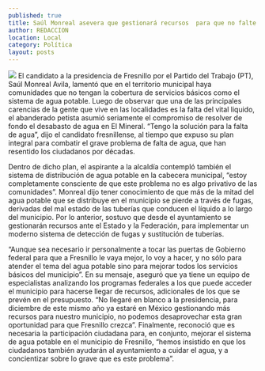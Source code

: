 ```yaml
---
published: true
title: Saúl Monreal asevera que gestionará recursos  para que no falte agua potable en Fresnillo
author: REDACCION
location: Local
category: Política
layout: posts
---
```


![](http://i.imgur.com/qSyUUbEm.jpg)
El candidato a la presidencia de Fresnillo por el Partido del Trabajo (PT), Saúl Monreal Avila, lamentó que en el territorio municipal haya comunidades que no tengan la cobertura de servicios básicos como el sistema de agua potable.
Luego de observar que una de las principales carencias de la gente que vive en las localidades es la falta del vital liquido, el abanderado petista asumió seriamente el compromiso de resolver de fondo el desabasto de agua en El Mineral.
“Tengo la solución para la falta de agua”, dijo el candidato fresnillense, al tiempo que expuso su plan integral para combatir el grave problema de falta de agua, que han resentido los ciudadanos por décadas.

Dentro de dicho plan, el aspirante a la alcaldía contempló también el sistema de distribución de agua potable en la cabecera municipal, “estoy completamente consciente de que este problema no es algo privativo de las comunidades”.
Monreal dijo tener conocimiento de que más de la mitad del agua potable que se distribuye en el municipio se pierde a través de fugas, derivadas del mal estado de las tuberías que conducen el líquido a lo largo del municipio.
Por lo anterior, sostuvo que desde el ayuntamiento se gestionarán recursos ante el Estado y la Federación, para implementar un moderno sistema de detección de fugas y sustitución de tuberías.

“Aunque sea necesario ir personalmente a tocar las puertas de Gobierno federal para que a Fresnillo le vaya mejor, lo voy a hacer, y no sólo para atender el tema del agua potable sino para mejorar todos los servicios básicos del municipio”.
En su mensaje, aseguró que ya tiene un equipo de especialistas analizando los programas federales a los que puede acceder el municipio para hacerse llegar de recursos, adicionales de los que se prevén en el presupuesto.
“No llegaré en blanco a la presidencia, para diciembre de este mismo año ya estaré en México gestionando más recursos para nuestro municipio, no podemos desaprovechar esta gran oportunidad para que Fresnillo crezca”.
Finalmente, reconoció que es necesaria la participación ciudadana para, en conjunto, mejorar el sistema de agua potable en el municipio de Fresnillo, “hemos insistido en que los ciudadanos también ayudarán al ayuntamiento a cuidar el agua, y a concientizar sobre lo grave que es este problema”.
